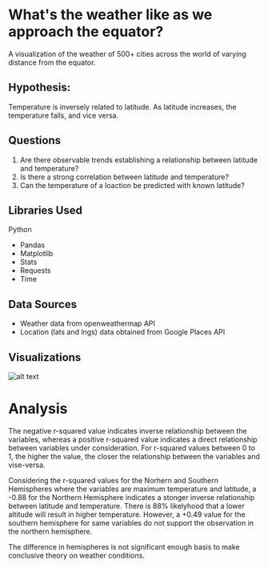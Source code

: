# What's the weather like as we approach the equator? 
A visualization of the weather of 500+ cities across the world of varying distance from the equator.

## Hypothesis:
 Temperature is inversely related to latitude. As latitude increases, the temperature falls, and vice versa.
 
## Questions
1.  Are there observable trends establishing a relationship between latitude and temperature?
2.  Is there a strong correlation between latitude and temperature?
3.  Can the temperature of a loaction be predicted with known latitude?

## Libraries Used
Python
  * Pandas
  * Matplotlib
  * Stats
  * Requests
  * Time

## Data Sources
* Weather data from openweathermap API
* Location (lats and lngs) data obtained from Google Places API

## Visualizations

![alt text](https://github.com/collan18/What-s-the-Weather-Like-/tree/collan18/Images)

# Analysis
The negative r-squared value indicates inverse relationship between the variables, whereas a positive r-squared value indicates a direct relationship between variables under consideration.
For r-squared values between 0 to 1, the higher the value, the closer the relationship between the variables and vise-versa. 

Considering the r-squared values for the Norhern and Southern Hemispheres where the variables are maximum temperature and latitude, a -0.88 for the Northern Hemisphere indicates a stonger inverse relationship between latitude and temperature. There is 88% likelyhood that a lower altitude will result in higher temperature. However, a +0.49 value for the southern hemisphere for same variables do not support the observation in the northern hemisphere.

The difference in hemispheres is not significant enough basis to make conclusive theory on weather conditions.
